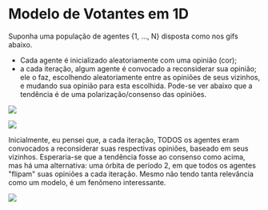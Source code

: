 # Modelo de Votantes em 1D 

Suponha uma população de agentes {1, ..., N} disposta como nos gifs abaixo. 
* Cada agente é inicializado aleatoriamente com uma opinião (cor); 
* a cada iteração, algum agente é convocado a reconsiderar sua opinião; ele o faz, escolhendo aleatoriamente entre as opiniões de seus vizinhos, e mudando sua opinião para esta escolhida.
Pode-se ver abaixo que a tendência é de uma polarização/consenso das opiniões.

![](https://media4.giphy.com/media/QYkQ00pFTlWKq52qyh/giphy.gif)

![](https://media1.giphy.com/media/cNeAntF728Caa3t1EF/giphy.gif)

Inicialmente, eu pensei que, a cada iteração, TODOS os agentes eram convocados a reconsiderar suas respectivas opiniões, baseado em seus vizinhos. 
Esperaria-se que a tendência fosse ao consenso como acima, mas há uma alternativa: uma órbita de período 2, em que todos os agentes "flipam" suas opiniões a cada iteração. Mesmo não tendo tanta relevância como um modelo, é um fenômeno interessante.

![](https://giphy.com/gifs/cNeXir6JZALffvcvLD)
